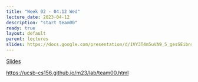 ```yaml
---
title: "Week 02 - 04.12 Wed"
lecture_date: 2023-04-12
description: "start team00"
ready: true
layout: default
parent: lectures
slides: https://docs.google.com/presentation/d/1VY3T4m5uVA9_5_gesSEibnsXsY_JiP7F4QrL3pyNj-U/edit?usp=sharing
---
```


[Slides]({{page.slides}})


<https://ucsb-cs156.github.io/m23/lab/team00.html>
